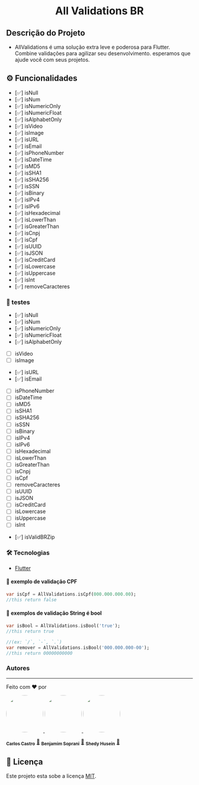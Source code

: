 <h1 align="center">All Validations BR</h1>

## Descrição do Projeto

- AllValidations é uma solução extra leve e poderosa para Flutter. Combine validações para agilizar seu desenvolvimento. esperamos que ajude você com seus projetos.

## ⚙️ Funcionalidades

- [✅]  isNull
- [✅]  isNum
- [✅]  isNumericOnly
- [✅]  isNumericFloat
- [✅]  isAlphabetOnly
- [✅]  isVideo
- [✅]  isImage
- [✅]  isURL
- [✅]  isEmail
- [✅]  isPhoneNumber
- [✅]  isDateTime
- [✅]  isMD5
- [✅]  isSHA1
- [✅]  isSHA256
- [✅]  isSSN
- [✅]  isBinary
- [✅]  isIPv4
- [✅]  isIPv6
- [✅]  isHexadecimal
- [✅]  isLowerThan
- [✅]  isGreaterThan
- [✅]  isCnpj
- [✅]  isCpf
- [✅]  isUUID
- [✅]  isJSON
- [✅]  isCreditCard
- [✅]  isLowercase
- [✅]  isUppercase
- [✅]  isInt
- [✅]  removeCaracteres

### 🧪 testes

- [✅]  isNull
- [✅]  isNum
- [✅]  isNumericOnly
- [✅]  isNumericFloat
- [✅]  isAlphabetOnly
- [ ]  isVideo
- [ ]  isImage
- [✅]  isURL
- [✅]  isEmail
- [ ]  isPhoneNumber
- [ ]  isDateTime
- [ ]  isMD5
- [ ]  isSHA1
- [ ]  isSHA256
- [ ]  isSSN
- [ ]  isBinary
- [ ]  isIPv4
- [ ]  isIPv6
- [ ]  isHexadecimal
- [ ]  isLowerThan
- [ ]  isGreaterThan
- [ ]  isCnpj
- [ ]  isCpf
- [ ]  removeCaracteres
- [ ]  isUUID
- [ ]  isJSON
- [ ]  isCreditCard
- [ ]  isLowercase
- [ ]  isUppercase
- [ ]  isInt
- [✅]  isValidBRZip


### 🛠 Tecnologias
- [Flutter](https://flutter.dev/)



#### 🎲 exemplo de validação CPF

```dart
var isCpf = AllValidations.isCpf(000.000.000.00); 
//this return false
```

#### 🎲 exemplos de validação String é bool 

```dart
var isBool = AllValidations.isBool('true'); 
//this return true
```

```dart
//(ex: `/`, `-`, `.`)
var remover = AllValidations.isBool('000.000.000-00'); 
//this return 00000000000
```

### Autores
---
Feito com ❤️ por 

<a href="###">
 <img style="border-radius: 50%;" src="https://avatars.githubusercontent.com/u/14837643?s=96&v=4" width="100px;" alt=""/>

 <a href="###">
 <img style="border-radius: 50%;" src="https://avatars.githubusercontent.com/u/60795279?v=4" width="100px;" alt=""/>

 
  <a href="###">
 <img style="border-radius: 50%;" src="https://avatars.githubusercontent.com/u/30814200?v=4" width="100px;" alt=""/>
 <br />

  <sub><b>Carlos Castro</b></sub></a> <a href="###" title="">🚀</a>
  <sub><b>Benjamim Soprani</b></sub></a> <a href="###" title="">🚀</a>
  <sub><b>Shedy Husein</b></sub></a> <a href="###" title="">🚀</a>

  
  ## 📝 Licença

Este projeto esta sobe a licença [MIT](./LICENSE).
